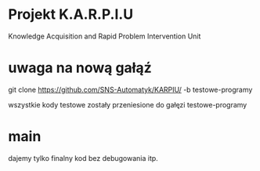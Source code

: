 # Projekt K.A.R.P.I.U
Knowledge Acquisition and Rapid Problem Intervention Unit

# uwaga na nową gałąź 
git clone https://github.com/SNS-Automatyk/KARPIU/ -b testowe-programy

wszystkie kody testowe zostały przeniesione do gałęzi testowe-programy 
# main
dajemy tylko finalny kod bez debugowania itp. 
